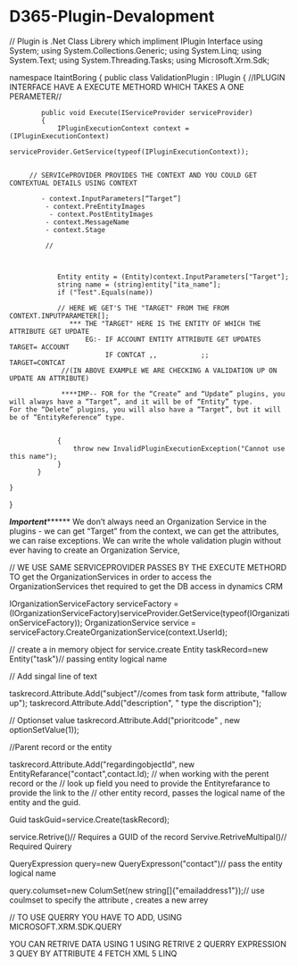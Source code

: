 # D365-Plugin-Devalopment
// Plugin is .Net Class Librery which impliment IPlugin Interface 
using System;
using System.Collections.Generic;
using System.Linq;
using System.Text;
using System.Threading.Tasks;
using Microsoft.Xrm.Sdk;

namespace ItaintBoring
{
    public class ValidationPlugin : IPlugin
    {
       //IPLUGIN INTERFACE HAVE A EXECUTE METHORD WHICH TAKES A ONE PERAMETER//
       
        
            public void Execute(IServiceProvider serviceProvider)
            {
                IPluginExecutionContext context = (IPluginExecutionContext)
                    serviceProvider.GetService(typeof(IPluginExecutionContext));
                    
                    
         // SERVICePROVIDER PROVIDES THE CONTEXT AND YOU COULD GET CONTEXTUAL DETAILS USING CONTEXT 
         
            - context.InputParameters[“Target”]
             - context.PreEntityImages
              - context.PostEntityImages
             - context.MessageName
             - context.Stage
             
             //
             
             
                    
                Entity entity = (Entity)context.InputParameters["Target"];
                string name = (string)entity["ita_name"];
                if ("Test".Equals(name))
                
                // HERE WE GET'S THE "TARGET" FROM THE FROM CONTEXT.INPUTPARAMETER[];
                   *** THE "TARGET" HERE IS THE ENTITY OF WHICH THE ATTRIBUTE GET UPDATE
                       EG:- IF ACCOUNT ENTITY ATTRIBUTE GET UPDATES TARGET= ACCOUNT
                            IF CONTCAT ,,           ;;              TARGET=CONTCAT
                 //(IN ABOVE EXAMPLE WE ARE CHECKING A VALIDATION UP ON UPDATE AN ATTRIBUTE)
                 
                 ****IMP-- FOR for the “Create” and “Update” plugins, you will always have a “Target”, and it will be of “Entity” type.                      For the “Delete” plugins, you will also have a “Target”, but it will be of “EntityReference” type.
                
                
                {
                    throw new InvalidPluginExecutionException("Cannot use this name");
                }
           }
        
    }
}

*********Importent***************
We don’t always need an Organization Service in the plugins - we can get “Target” from the context, we can get the attributes, we can raise exceptions. We can write the whole validation plugin without ever having to create an Organization Service,


// WE USE SAME SERVICEPROVIDER PASSES BY THE EXECUTE METHORD TO get the OrganizationServices in order to access the OrganizationServices thet required to get the DB access in dynamics CRM

IOrganizationServiceFactory serviceFactory = (IOrganizationServiceFactory)serviceProvider.GetService(typeof(IOrganizationServiceFactory));
OrganizationService service = serviceFactory.CreateOrganizationService(context.UserId);

// create a in memory object for service.create 
Entity taskRecord=new Entity("task")// passing entity logical name

// Add singal line of text 

taskrecord.Attribute.Add("subject"//comes from task form attribute, "fallow up");
taskrecord.Attribute.Add("description", " type the discription");

// Optionset value
taskrecord.Attribute.Add("prioritcode" , new optionSetValue(1));

//Parent record or the entity

taskrecord.Attribute.Add("regardingobjectId", new EntityRefarance("contact",contact.Id);
                                                 // when working with the perent record or the 
                                                 // look up field you need to provide the Entityrefarance to provide the link to the 
                                                 // other entity record, passes the logical name of the entity and the guid.

Guid taskGuid=service.Create(taskRecord);


service.Retrive()// Requires a GUID of the record
Servive.RetriveMultipal()// Required Quirery

QueryExpression query=new QueryExpresson("contact")// pass the entity logical name

query.columset=new ColumSet(new string[]{"emailaddress1"});// use coulmset to specify the attribute , creates a new arrey 


// TO USE QUERRY YOU HAVE TO ADD, USING MICROSOFT.XRM.SDK.QUERY

YOU CAN RETRIVE DATA USING 
1 USING RETRIVE
2 QUERRY EXPRESSION 
3 QUEY BY ATTRIBUTE
4 FETCH XML
5 LINQ



